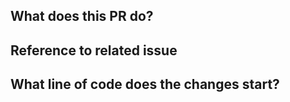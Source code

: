 ## What does this PR do?

## Reference to related issue

## What line of code does the changes start?
